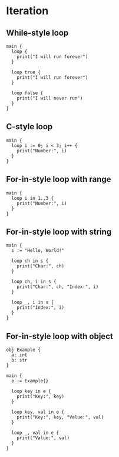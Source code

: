 # Iteration

## While-style loop
```the
main {
  loop {
    print("I will run forever")
  }

  loop true {
    print("I will run forever")
  }

  loop false {
    print("I will never run")
  }
}
```

## C-style loop
```the
main {
  loop i := 0; i < 3; i++ {
    print("Number:", i)
  }
}
```

## For-in-style loop with range
```the
main {
  loop i in 1..3 {
    print("Number:", i)
  }
}
```

## For-in-style loop with string
```the
main {
  s := "Hello, World!"

  loop ch in s {
    print("Char:", ch)
  }

  loop ch, i in s {
    print("Char:", ch, "Index:", i)
  }

  loop _, i in s {
    print("Index:", i)
  }
}
```

## For-in-style loop with object
```the
obj Example {
  a: int
  b: str
}

main {
  e := Example{}

  loop key in e {
    print("Key:", key)
  }

  loop key, val in e {
    print("Key:", key, "Value:", val)
  }

  loop _, val in e {
    print("Value:", val)
  }
}
```
